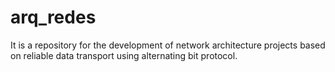 # arq_redes
It is a repository for the development of network architecture projects based on reliable data transport using alternating bit protocol.
